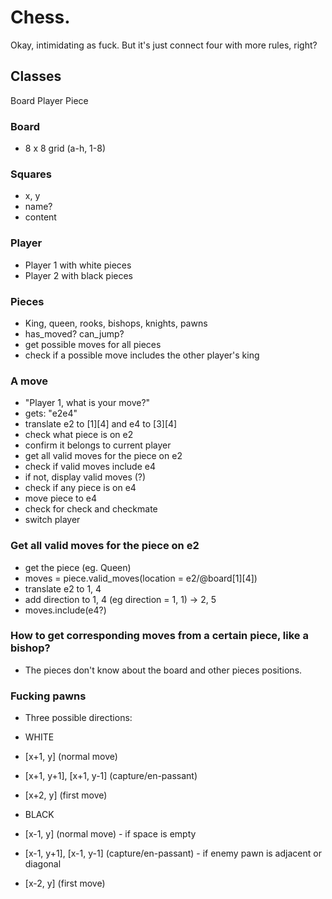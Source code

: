 # Chess.

Okay, intimidating as fuck. But it's just connect four with more rules, right?

## Classes

Board
Player
Piece

### Board
- 8 x 8 grid (a-h, 1-8)

### Squares
- x, y
- name?
- content

### Player
- Player 1 with white pieces
- Player 2 with black pieces

### Pieces
- King, queen, rooks, bishops, knights, pawns
- has_moved? can_jump?
- get possible moves for all pieces
- check if a possible move includes the other player's king

### A move
- "Player 1, what is your move?"
- gets: "e2e4"
- translate e2 to [1][4] and e4 to [3][4]
- check what piece is on e2
- confirm it belongs to current player
- get all valid moves for the piece on e2
- check if valid moves include e4
- if not, display valid moves (?)
- check if any piece is on e4
- move piece to e4
- check for check and checkmate
- switch player 

### Get all valid moves for the piece on e2
- get the piece (eg. Queen)
- moves = piece.valid_moves(location = e2/@board[1][4])
- translate e2 to 1, 4
- add direction to 1, 4 (eg direction = 1, 1) -> 2, 5
- moves.include(e4?)

### How to get corresponding moves from a certain piece, like a bishop?
- The pieces don't know about the board and other pieces positions.

### Fucking pawns
- Three possible directions:
- WHITE
- [x+1, y] (normal move)
- [x+1, y+1], [x+1, y-1] (capture/en-passant)
- [x+2, y] (first move)

- BLACK
- [x-1, y] (normal move) - if space is empty
- [x-1, y+1], [x-1, y-1] (capture/en-passant) - if enemy pawn is adjacent or diagonal
- [x-2, y] (first move)